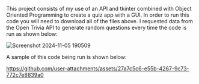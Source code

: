 This project consists of my use of an API and tkinter combined with Object Oriented Programming to create a quiz app with a GUI. In order to run this code you will need to download all of the files above.
I requested data from the Open Trivia API to generate random questions every time the code is run as shown below:

![Screenshot 2024-11-05 190509](https://github.com/user-attachments/assets/1c8da3b4-f75c-419e-9760-c5fba833456c)

A sample of this code being run is shown below:


https://github.com/user-attachments/assets/27a7c5c6-e55b-4267-9c73-772c7e8839a0

